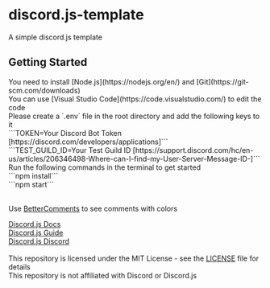 # discord.js-template
A simple discord.js template </br>
<h2>Getting Started</h2>
You need to install [Node.js](https://nodejs.org/en/) and [Git](https://git-scm.com/downloads) </br>
You can use [Visual Studio Code](https://code.visualstudio.com/) to edit the code </br>
Please create a `.env` file in the root directory and add the following keys to it </br>
```TOKEN=Your Discord Bot Token [https://discord.com/developers/applications]```</br>
```TEST_GUILD_ID=Your Test Guild ID [https://support.discord.com/hc/en-us/articles/206346498-Where-can-I-find-my-User-Server-Message-ID-]```</br>
Run the following commands in the terminal to get started </br>
```npm install```</br>
```npm start```</br>
</br>

Use [BetterComments](https://marketplace.visualstudio.com/items?itemName=aaron-bond.better-comments) to see comments with colors

[Discord.js Docs](https://discord.js.org/#/docs/main/stable/general/welcome) </br>
[Discord.js Guide](https://discordjs.guide/)</br>
[Discord.js Discord](https://discord.gg/djs)</br>
</br>
This repository is licensed under the MIT License - see the [LICENSE](LICENSE) file for details </br>
This repository is not affiliated with Discord or Discord.js</br>